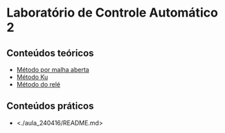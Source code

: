 # Laboratório de Controle Automático 2

## Conteúdos teóricos

- [Método por malha aberta](./oloop_method)
- [Método Ku](./ku_method)
- [Método do relé](./relay_method)

## Conteúdos práticos

- <./aula_240416/README.md> 
